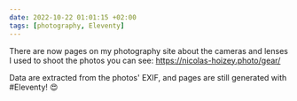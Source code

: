 ```yaml
---
date: 2022-10-22 01:01:15 +02:00
tags: [photography, Eleventy]
---
```


There are now pages on my photography site about the cameras and lenses I used to shoot the photos you can see:
https://nicolas-hoizey.photo/gear/

Data are extracted from the photos' EXIF, and pages are still generated with #Eleventy! 😍
